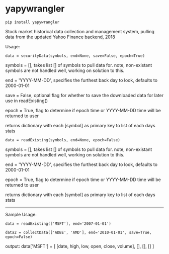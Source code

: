# yapywrangler

    pip install yapywrangler
    
    
Stock market historical data collection and management system, pulling data from the updated Yahoo Finance backend, 2018


Usage:


    data = securityData(symbols, end=None, save=False, epoch=True)

symbols = [], takes list [] of symbols to pull data for. note, non-existant symbols are not handled well, working on solution to this.
    
end = 'YYYY-MM-DD', specifies the furthest back day to look, defaults to 2000-01-01
    
save = False, optional flag for whether to save the downloaded data for later use in readExisting()
    
epoch = True, flag to determine if epoch time or YYYY-MM-DD time will be returned to user
    
returns dictionary with each [symbol] as primary key to list of each days stats


    data = readExisting(symbols, end=None, epoch=False)

symbols = [], takes list [] of symbols to pull data for. note, non-existant symbols are not handled well, working on solution to this.
    
end = 'YYYY-MM-DD', specifies the furthest back day to look, defaults to 2000-01-01
    
epoch = True, flag to determine if epoch time or YYYY-MM-DD time will be returned to user
    
returns dictionary with each [symbol] as primary key to list of each days stats

--------------------------------------------------------------------------------------------------

Sample Usage:

    data = readExisting(['MSFT'], end='2007-01-01')

    data2 = collectData(['ADBE', 'AMD'], end='2010-01-01', save=True, epoch=False)

output:
    data['MSFT'] = [
        [date, high, low, open, close, volume], 
        [], 
        [], 
        []
    ]
